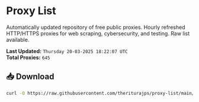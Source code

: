 # Proxy List

Automatically updated repository of free public proxies. Hourly refreshed HTTP/HTTPS proxies for web scraping, cybersecurity, and testing. Raw list available.

**Last Updated:** `Thursday 20-03-2025 18:22:07 UTC`  
**Total Proxies:** `645`

## 📥 Download
```bash
curl -O https://raw.githubusercontent.com/theriturajps/proxy-list/main/proxies.txt
